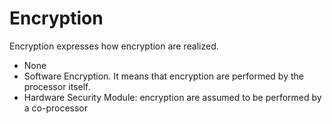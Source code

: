 # Encryption

Encryption expresses how encryption are realized.

- None
- Software Encryption. It means that encryption are performed by the processor itself.
- Hardware Security Module: encryption are assumed to be performed by a co-processor
